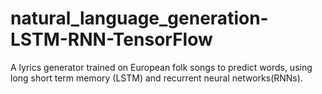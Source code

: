 # natural_language_generation-LSTM-RNN-TensorFlow
A lyrics generator trained on European folk songs to predict words, using long short term memory (LSTM) and recurrent neural networks(RNNs).
